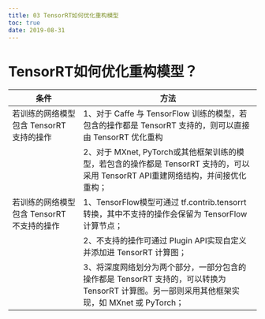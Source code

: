 ```yaml
---
title: 03 TensorRT如何优化重构模型
toc: true
date: 2019-08-31
---
```


# TensorRT如何优化重构模型？

| 条件                                     | 方法                                                         |
| ---------------------------------------- | ------------------------------------------------------------ |
| 若训练的网络模型包含 TensorRT 支持的操作   | 1、对于 Caffe 与 TensorFlow 训练的模型，若包含的操作都是 TensorRT 支持的，则可以直接由 TensorRT 优化重构 |
|                                          | 2、对于 MXnet, PyTorch或其他框架训练的模型，若包含的操作都是 TensorRT 支持的，可以采用 TensorRT API重建网络结构，并间接优化重构； |
| 若训练的网络模型包含 TensorRT 不支持的操作 | 1、TensorFlow模型可通过 tf.contrib.tensorrt转换，其中不支持的操作会保留为 TensorFlow 计算节点； |
|                                          | 2、不支持的操作可通过 Plugin API实现自定义并添加进 TensorRT 计算图； |
|                                          | 3、将深度网络划分为两个部分，一部分包含的操作都是 TensorRT 支持的，可以转换为 TensorRT 计算图。另一部则采用其他框架实现，如 MXnet 或 PyTorch； |
